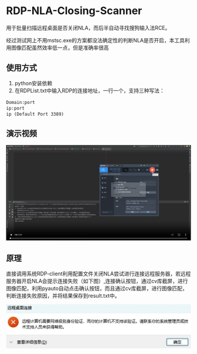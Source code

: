 # RDP-NLA-Closing-Scanner

用于批量扫描远程桌面是否关闭NLA，而后半自动寻找搜狗输入法RCE。

经过测试网上不用mstsc.exe的方案都没法确定性的判断NLA是否开启，本工具利用图像匹配虽然效率低一点，但是准确率很高



## 使用方式

1. python安装依赖
2. 在RDPList.txt中输入RDP的连接地址，一行一个，支持三种写法：

```
Domain:port
ip:port
ip (Default Port 3389)
```



## 演示视频

[![Watch the video](./README.assets/vedio.png)](http://aaaaa.133.w21.net/showvedio.mp4)

## 原理

直接调用系统RDP-client利用配置文件关闭NLA尝试进行连接远程服务器，若远程服务器开启NLA会提示连接失败（如下图）,连接确认按钮，通过cv库截屏，进行图像匹配，利用pyauto自动点击确认按钮，而且通过cv库截屏，进行图像匹配，判断连接失败原因，并将结果保存到result.txt中。

![connectionFailed](./connectionFailed.png)